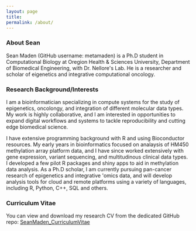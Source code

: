 ```yaml
---
layout: page
title: 
permalink: /about/
---
```


### About Sean

Sean Maden (GitHub username: metamaden) is a Ph.D student in Computational Biology at Oregion Health & Sciences University, Department of Biomedical Engineering, with Dr. Nellore's Lab. He is a researcher and scholar of eigenetics and integrative computational oncology.

### Research Background/Interests

I am a bioinformatician specializing in compute systems for the study of epigenetics, oncolongy, and integration of different molecular data types. My work is highly collaborative, and I am interested in opportunities to expand digital workflows and systems to tackle reproducibility and cutting edge biomedical science.

I have extensive programming background with R and using Bioconductor resources. My early years in bioinformatics focused on analaysis of HM450 methylation array platform data, and I have since worked extensively with gene expression, variant sequencing, and multitudinous clinical data types. I developed a few pilot R packages and shiny apps to aid in methylation data analysis. As a Ph.D scholar, I am currently pursuing pan-cancer research of epigenetics and integrative 'omics data, and will develop analysis tools for cloud and remote platforms using a variety of languages, including R, Python, C++, SQL and others.

### Curriculum Vitae
You can view and download my research CV from the dedicated GitHub repo: [SeanMaden_CurriculumVitae](https://github.com/metamaden/CV_repo/blob/master/CV_SeanMaden_2018_revised.pdf)

